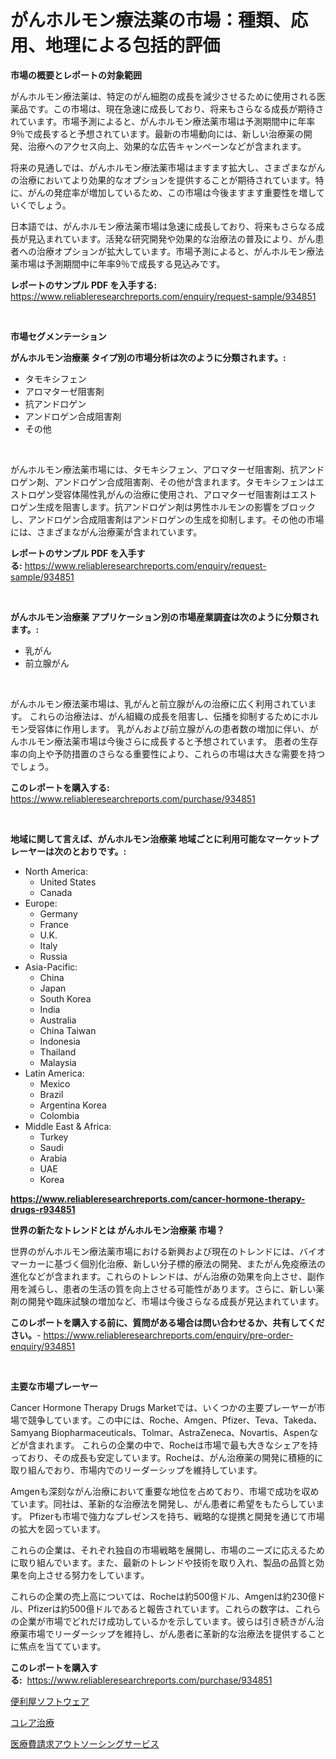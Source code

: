 <p><h1>がんホルモン療法薬の市場：種類、応用、地理による包括的評価</h1></p><p><strong>市場の概要とレポートの対象範囲</strong></p>
<p><p>がんホルモン療法薬は、特定のがん細胞の成長を減少させるために使用される医薬品です。この市場は、現在急速に成長しており、将来もさらなる成長が期待されています。市場予測によると、がんホルモン療法薬市場は予測期間中に年率9％で成長すると予想されています。最新の市場動向には、新しい治療薬の開発、治療へのアクセス向上、効果的な広告キャンペーンなどが含まれます。</p><p>将来の見通しでは、がんホルモン療法薬市場はますます拡大し、さまざまながんの治療においてより効果的なオプションを提供することが期待されています。特に、がんの発症率が増加しているため、この市場は今後ますます重要性を増していくでしょう。</p><p>日本語では、がんホルモン療法薬市場は急速に成長しており、将来もさらなる成長が見込まれています。活発な研究開発や効果的な治療法の普及により、がん患者への治療オプションが拡大しています。市場予測によると、がんホルモン療法薬市場は予測期間中に年率9％で成長する見込みです。</p></p>
<p><strong>レポートのサンプル PDF を入手する:</strong> <a href="https://www.reliableresearchreports.com/enquiry/request-sample/934851">https://www.reliableresearchreports.com/enquiry/request-sample/934851</a></p>
<p>&nbsp;</p>
<p><strong>市場セグメンテーション</strong></p>
<p><strong>がんホルモン治療薬 タイプ別の市場分析は次のように分類されます。:</strong></p>
<p><ul><li>タモキシフェン</li><li>アロマターゼ阻害剤</li><li>抗アンドロゲン</li><li>アンドロゲン合成阻害剤</li><li>その他</li></ul></p>
<p>&nbsp;</p>
<p><p>がんホルモン療法薬市場には、タモキシフェン、アロマターゼ阻害剤、抗アンドロゲン剤、アンドロゲン合成阻害剤、その他が含まれます。タモキシフェンはエストロゲン受容体陽性乳がんの治療に使用され、アロマターゼ阻害剤はエストロゲン生成を阻害します。抗アンドロゲン剤は男性ホルモンの影響をブロックし、アンドロゲン合成阻害剤はアンドロゲンの生成を抑制します。その他の市場には、さまざまながん治療薬が含まれています。</p></p>
<p><strong>レポートのサンプル PDF を入手する:</strong>&nbsp;<a href="https://www.reliableresearchreports.com/enquiry/request-sample/934851">https://www.reliableresearchreports.com/enquiry/request-sample/934851</a></p>
<p>&nbsp;</p>
<p><strong> がんホルモン治療薬 アプリケーション別の市場産業調査は次のように分類されます。:</strong></p>
<p><ul><li>乳がん</li><li>前立腺がん</li></ul></p>
<p>&nbsp;</p>
<p><p>がんホルモン療法薬市場は、乳がんと前立腺がんの治療に広く利用されています。 これらの治療法は、がん組織の成長を阻害し、伝播を抑制するためにホルモン受容体に作用します。 乳がんおよび前立腺がんの患者数の増加に伴い、がんホルモン療法薬市場は今後さらに成長すると予想されています。 患者の生存率の向上や予防措置のさらなる重要性により、これらの市場は大きな需要を持つでしょう。</p></p>
<p><strong>このレポートを購入する:</strong>&nbsp; <a href="https://www.reliableresearchreports.com/purchase/934851">https://www.reliableresearchreports.com/purchase/934851</a></p>
<p>&nbsp;</p>
<p><strong>地域に関して言えば、がんホルモン治療薬 地域ごとに利用可能なマーケットプレーヤーは次のとおりです。:</strong></p>
<p><ul>
    <li>
        North America:
        <ul>
            <li>United States</li>
            <li>Canada</li>
        </ul>
    </li>
    <li>
        Europe:
        <ul>
            <li>Germany</li>
            <li>France</li>
            <li>U.K.</li>
            <li>Italy</li>
            <li>Russia</li>
        </ul>
    </li>
    <li>
        Asia-Pacific:
        <ul>
            <li>China</li>
            <li>Japan</li>
            <li>South Korea</li>
            <li>India</li>
            <li>Australia</li>
            <li>China Taiwan</li>
            <li>Indonesia</li>
            <li>Thailand</li>
            <li>Malaysia</li>
        </ul>
    </li>
    <li>
        Latin America:
        <ul>
            <li>Mexico</li>
            <li>Brazil</li>
            <li>Argentina Korea</li>
            <li>Colombia</li>
        </ul>
    </li>
    <li>
        Middle East & Africa:
        <ul>
            <li>Turkey</li>
            <li>Saudi</li>
            <li>Arabia</li>
            <li>UAE</li>
            <li>Korea</li>
        </ul>
    </li>
    </ul></p>
<p><strong><a href="https://www.reliableresearchreports.com/cancer-hormone-therapy-drugs-r934851">https://www.reliableresearchreports.com/cancer-hormone-therapy-drugs-r934851</a></strong>&nbsp;</p>
<p><strong>世界の新たなトレンドとは がんホルモン治療薬 市場？</strong></p>
<p><p>世界のがんホルモン療法薬市場における新興および現在のトレンドには、バイオマーカーに基づく個別化治療、新しい分子標的療法の開発、またがん免疫療法の進化などが含まれます。これらのトレンドは、がん治療の効果を向上させ、副作用を減らし、患者の生活の質を向上させる可能性があります。さらに、新しい薬剤の開発や臨床試験の増加など、市場は今後さらなる成長が見込まれています。</p></p>
<p><strong>このレポートを購入する前に、質問がある場合は問い合わせるか、共有してください。</strong>- <a href="https://www.reliableresearchreports.com/enquiry/pre-order-enquiry/934851">https://www.reliableresearchreports.com/enquiry/pre-order-enquiry/934851</a></p>
<p>&nbsp;</p>
<p><strong>主要な市場プレーヤー</strong></p>
<p><p>Cancer Hormone Therapy Drugs Marketでは、いくつかの主要プレーヤーが市場で競争しています。この中には、Roche、Amgen、Pfizer、Teva、Takeda、Samyang Biopharmaceuticals、Tolmar、AstraZeneca、Novartis、Aspenなどが含まれます。 これらの企業の中で、Rocheは市場で最も大きなシェアを持っており、その成長も安定しています。Rocheは、がん治療薬の開発に積極的に取り組んでおり、市場内でのリーダーシップを維持しています。</p><p>Amgenも深刻ながん治療において重要な地位を占めており、市場で成功を収めています。同社は、革新的な治療法を開発し、がん患者に希望をもたらしています。 Pfizerも市場で強力なプレゼンスを持ち、戦略的な提携と開発を通じて市場の拡大を図っています。</p><p>これらの企業は、それぞれ独自の市場戦略を展開し、市場のニーズに応えるために取り組んでいます。また、最新のトレンドや技術を取り入れ、製品の品質と効果を向上させる努力をしています。</p><p>これらの企業の売上高については、Rocheは約500億ドル、Amgenは約230億ドル、Pfizerは約500億ドルであると報告されています。これらの数字は、これらの企業が市場でどれだけ成功しているかを示しています。彼らは引き続きがん治療薬市場でリーダーシップを維持し、がん患者に革新的な治療法を提供することに焦点を当てています。</p></p>
<p><strong>このレポートを購入する:</strong>&nbsp;&nbsp;<a href="https://www.reliableresearchreports.com/purchase/934851">https://www.reliableresearchreports.com/purchase/934851</a></p>
<p><p><a href="https://github.com/schmahlson/Market-Research-Report-List-1/blob/main/794474169208.md">便利屋ソフトウェア</a></p><p><a href="https://github.com/roulaayoub-saad/Market-Research-Report-List-1/blob/main/893698569207.md">コレア治療</a></p><p><a href="https://github.com/zjkmgcs938405/Market-Research-Report-List-2/blob/main/477178869206.md">医療費請求アウトソーシングサービス</a></p></p>